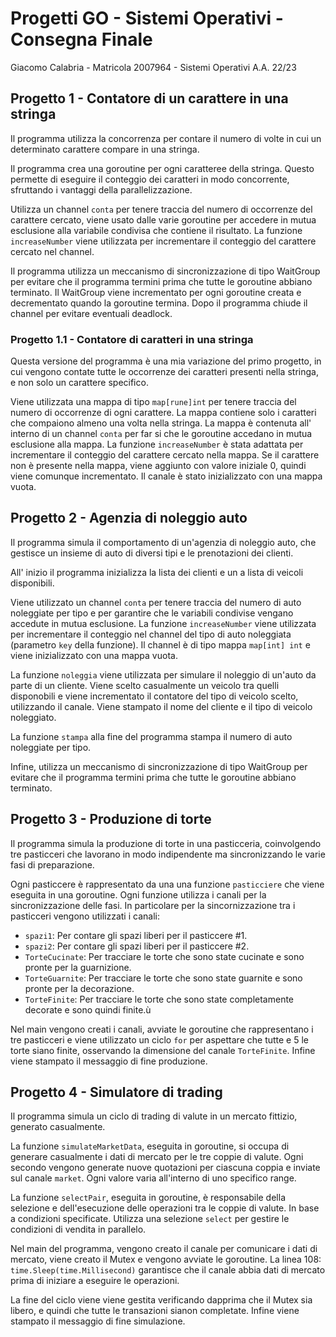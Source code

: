 # Progetti GO - Sistemi Operativi - Consegna Finale

Giacomo Calabria - Matricola 2007964 - Sistemi Operativi A.A. 22/23

## Progetto 1 - Contatore di un carattere in una stringa

Il programma utilizza la concorrenza per contare il numero di volte in cui un determinato carattere compare in una stringa.

Il programma crea una goroutine per ogni caratteree della stringa. Questo permette di eseguire il conteggio dei caratteri in modo concorrente, sfruttando i vantaggi della parallelizzazione.

Utilizza un channel `conta` per tenere traccia del numero di occorrenze del carattere cercato, viene usato dalle varie goroutine per accedere in mutua esclusione alla variabile condivisa che contiene il risultato. La funzione `increaseNumber` viene utilizzata per incrementare il conteggio del carattere cercato nel channel.

Il programma utilizza un meccanismo di sincronizzazione di tipo WaitGroup per evitare che il programma termini prima che tutte le goroutine abbiano terminato. Il WaitGroup viene incrementato per ogni goroutine creata e decrementato quando la goroutine termina. Dopo il programma chiude il channel per evitare eventuali deadlock.

### Progetto 1.1 - Contatore di caratteri in una stringa

Questa versione del programma è una mia variazione del primo progetto, in cui vengono contate tutte le occorrenze dei caratteri presenti nella stringa, e non solo un carattere specifico.

Viene utilizzata una mappa di tipo `map[rune]int` per tenere traccia del numero di occorrenze di ogni carattere. La mappa contiene solo i caratteri che compaiono almeno una volta nella stringa. La mappa è contenuta all' interno di un channel `conta` per far si che le goroutine accedano in mutua esclusione alla mappa. La funzione `increaseNumber` è stata adattata per incrementare il conteggio del carattere cercato nella mappa. Se il carattere non è presente nella mappa, viene aggiunto con valore iniziale 0, quindi viene comunque incrementato. Il canale è stato inizializzato con una mappa vuota.

## Progetto 2 - Agenzia di noleggio auto

Il programma simula il comportamento di un'agenzia di noleggio auto, che gestisce un insieme di auto di diversi tipi e le prenotazioni dei clienti.

All' inizio il programma inizializza la lista dei clienti e un a lista di veicoli disponibili.

Viene utilizzato un channel `conta` per tenere traccia del numero di auto noleggiate per tipo e per garantire che le variabili condivise vengano accedute in mutua esclusione. La funzione `increaseNumber` viene utilizzata per incrementare il conteggio nel channel del tipo di auto noleggiata (parametro `key` della funzione). Il channel è di tipo mappa `map[int] int` e viene inizializzato con una mappa vuota.

La funzione `noleggia` viene utilizzata per simulare il noleggio di un'auto da parte di un cliente. Viene scelto casualmente un veicolo tra quelli disponobili e viene incrementato il contatore del tipo di veicolo scelto, utilizzando il canale. Viene stampato il nome del cliente e il tipo di veicolo noleggiato.

La funzione `stampa` alla fine del programma stampa il numero di auto noleggiate per tipo.

Infine, utilizza un meccanismo di sincronizzazione di tipo WaitGroup per evitare che il programma termini prima che tutte le goroutine abbiano terminato.

## Progetto 3 - Produzione di torte

Il programma simula la produzione di torte in una pasticceria, coinvolgendo tre pasticceri che lavorano in modo indipendente ma sincronizzando le varie fasi di preparazione.

Ogni pasticcere è rappresentato da una una funzione `pasticciere` che viene eseguita in una goroutine. Ogni funzione utilizza i canali per la sincronizzazione delle fasi. In particolare per la sincornizzazione tra i pasticceri vengono utilizzati i canali:

* `spazi1`: Per contare gli spazi liberi per il pasticcere #1.
* `spazi2`: Per contare gli spazi liberi per il pasticcere #2.
* `TorteCucinate`: Per tracciare le torte che sono state cucinate e sono pronte per la guarnizione.
* `TorteGuarnite`: Per tracciare le torte che sono state guarnite e sono pronte per la decorazione.
* `TorteFinite`: Per tracciare le torte che sono state completamente decorate e sono quindi finite.ù

Nel main vengono creati i canali, avviate le goroutine che rappresentano i tre pasticceri e viene utilizzato un ciclo `for` per aspettare che tutte e 5 le torte siano finite, osservando la dimensione del canale `TorteFinite`. Infine viene stampato il messaggio di fine produzione.

## Progetto 4 - Simulatore di trading

Il programma simula un ciclo di trading di valute in un mercato fittizio, generato casualmente.

La funzione `simulateMarketData`, eseguita in goroutine, si occupa di generare casualmente i dati di mercato per le tre coppie di valute. Ogni secondo vengono generate nuove quotazioni per ciascuna coppia e inviate sul canale `market`. Ogni valore varia all'interno di uno specifico range.

La funzione `selectPair`, eseguita in goroutine, è responsabile della selezione e dell'esecuzione delle operazioni tra le coppie di valute. In base a condizioni specificate. Utilizza una selezione `select` per gestire le condizioni di vendita in parallelo.

Nel main del programma, vengono creato il canale per comunicare i dati di mercato, viene creato il Mutex e vengono avviate le goroutine. La linea 108: `time.Sleep(time.Millisecond)` garantisce che il canale abbia dati di mercato prima di iniziare a eseguire le operazioni.

La fine del ciclo viene viene gestita verificando dapprima che il Mutex sia libero, e quindi che tutte le transazioni sianon completate. Infine viene stampato il messaggio di fine simulazione.
